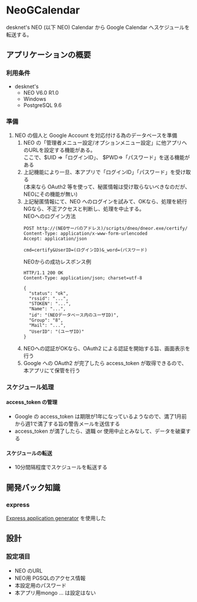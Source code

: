 # NeoGCalendar
desknet's NEO (以下 NEO) Calendar から Google Calendar へスケジュールを転送する。  

## アプリケーションの概要
### 利用条件
- desknet's 
  * NEO V6.0 R1.0 
  * Windows 
  * PostgreSQL 9.6
### 準備
1. NEO の個人と Google Account を対応付ける為のデータベースを準備
   1. NEO の「管理者メニュー設定/オプションメニュー設定」に他アプリへのURLを設定する機能がある。  
      ここで、$UID =>「ログインID」、 $PWD=>「パスワード」を送る機能がある  
   2. 上記機能により一旦、本アプリで「ログインID」「パスワード」を受け取る  
      (本来なら OAuth2 等を使って、秘匿情報は受け取らないべきなのだが、NEOにその機能が無い)  
   3. 上記秘匿情報にて、NEO へのログインを試みて、OKなら、処理を続行  
      NGなら、不正アクセスと判断し、処理を中止する。  
      NEOへのログイン方法  
      ```
      POST http://(NEOサーバのアドレス)/scripts/dneo/dneor.exe/certify/
      Content-Type: application/x-www-form-urlencoded
      Accept: application/json

      cmd=certify&UserID=(ログインID)&_word=(パスワード)
      ```
      NEOからの成功レスポンス例  
      ```
      HTTP/1.1 200 OK
      Content-Type: application/json; charset=utf-8

      {
        "status": "ok",
        "rssid": "...",
        "STOKEN": "...",
        "Name": "...",
        "id": "(NEOデータベース内のユーザID)",
        "Group": "8",
        "Mail": "...",
        "UserID": "(ユーザID)"
      }
      ```
   4. NEOへの認証がOKなら、OAuth2 による認証を開始する旨、画面表示を行う
   5. Google への OAuth2 が完了したら access_token が取得できるので、本アプリにて保管を行う

### スケジュール処理
#### access_token の管理
- Google の access_token は期限が1年になっているようなので、満了1月前から週1で満了する旨の警告メールを送信する  
- access_token が満了したら、退職 or 使用中止とみなして、データを破棄する
#### スケジュールの転送
- 10分間隔程度でスケジュールを転送する

## 開発バック知識
### express
[Express application generator](http://expressjs.com/en/starter/generator.html) を使用した

## 設計
### 設定項目
- NEO のURL
- NEO用 PGSQLのアクセス情報
- 本設定用のパスワード
- 本アプリ用mongo ... は設定はない
